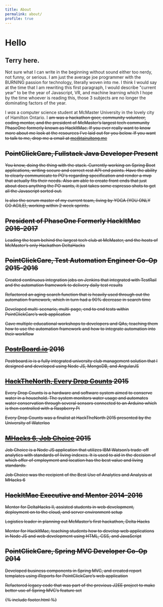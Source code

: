 ```yaml
---
title: About
permalink: about/
profile: true
---
```


# Hello
>
## Terry here.

Not sure what I can write in the beginning without sound either too nerdy, not funny, or serious. I am just the average joe programmer with the BURNING passion for technology, literally woven into me. I think I would say at the time that I am rewriting this first paragraph, I would describe "current year" to be the year of Javascript, VR, and machine learning which I hope by the time whoever is reading this, those 3 subjects are no longer the dominating factors of the year.

I *was* a computer science student at McMaster University in the lovely city of Hamilton Ontario. I <s>am<s> was a hackathon goer, community volunteer, coding mentor, and the president of McMaster’s largest tech community PhaseOne formerly known as HackItMac. If you ever really want to know more about me look at the resources I’ve laid out for you below. If you want to talk to me, drop me a email at <me@tairuitong.me> 

## PointClickCare, Fullstack Java Developer Present
You know, doing the thing with the stack. Currently working on Spring Boot applications, writing secure and correct rest API end points. Have the ability to clearly communicate to PO's regarding specification and render a mvp that actually fits their needs. Also am able to create front ends that just about does anything the PO wants, it just takes some espresso shots to get all the Javascript sorted out.

Is also the scrum master of my current team, living by YOGA (YOU ONLY GO AGILE), working within 2 week sprints.

## President of PhaseOne Formerly HackItMac  2016-2017
Leading the team behind the largest tech club at McMaster, and the hosts of McMaster’s only Hackathon DeltaHacks 

## PointClickCare, Test Automation Engineer Co-Op	2015-2016
Created continuous integration jobs on Jenkins that integrated with TestRail and the automation framework to delivery daily test results

Refactored an aging search function that is heavily used through out the automation framework, which in turn had a 90% decrease in search time

Developed multi-scenario, multi-page, end to end tests within PointClickCare’s web application

Gave multiple educational workshops to developers and QAs, teaching them how to use the automation framework and how to integrate automation into their workflow

## [PostrBoard.io](http://www.postrboard.io)	2016
Postrboard.io is a fully integrated university club management solution that I designed and developed using Node JS, MongoDB, and AngularJS

## [HackTheNorth, Every Drop Counts](http://devpost.com/software/every-drop-counts)	2015
Every Drop Counts is a hardware and software system aimed to conserve water in a household. The system monitors water usage and automates water conservation through several sensors connected to an Arduino which is then controlled with a Raspberry Pi

Every Drop Counts was a finalist at HackTheNorth 2015 presented by the University of Waterloo

## [MHacks 6, Job Choice](http://devpost.com/software/job-choice)	2015
Job Choice is a Node JS application that utilizes IBM Watson’s trade-off analytics with standards of living indexes. It is used to aid in the decision of which offer of employment and location has the best value and living standards.

Job Choice was the recipient of the Best Use of Analytics and Analysis at MHacks 6

## HackItMac Executive and Mentor	2014-2016
Mentor for DeltaHacks II, assisted students in web development, deployment on to the cloud, and server environment setup

Logistics leader in planning out McMaster’s first hackathon, Delta Hacks

Mentor for HackItMac, teaching students how to develop web applications in Node JS and web development using HTML, CSS, and JavaScript

## PointClickCare, Spring MVC Developer Co-Op	2014
Developed business components in Spring MVC, and created report templates using iReports for PointClickCare’s web application

Refactored legacy code that was part of the previous J2EE project to make better use of Spring MVC’s feature set


{% include footer.html %}